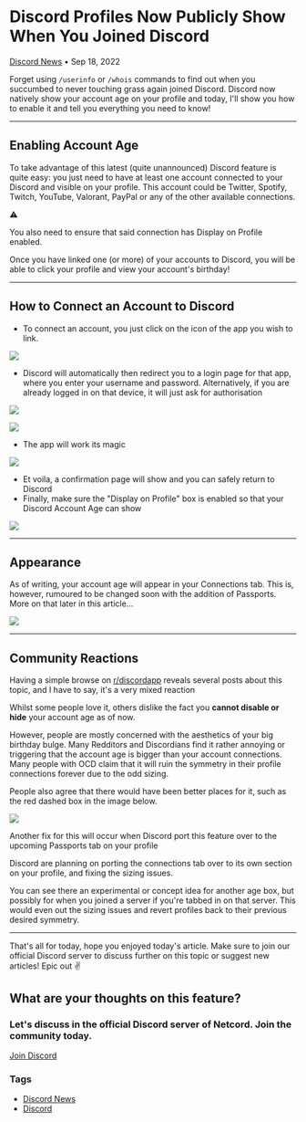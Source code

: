 Discord Profiles Now Publicly Show When You Joined Discord
==========================================================

[Discord News](https://netcord.site/tag/discord-news/) • Sep 18, 2022

[](https://www.facebook.com/sharer/sharer.php?u=https://netcord.site/discord-member-since-feature/)[](https://twitter.com/intent/tweet?text=Discord%20Profiles%20Now%20Publicly%20Show%20When%20You%20Joined%20Discord&url=https://netcord.site/discord-member-since-feature/)

Forget using `/userinfo` or `/whois` commands to find out when you succumbed to never touching grass again joined Discord. Discord now natively show your account age on your profile and today, I'll show you how to enable it and tell you everything you need to know!

* * *

Enabling Account Age
--------------------

To take advantage of this latest (quite unannounced) Discord feature is quite easy: you just need to have at least one account connected to your Discord and visible on your profile. This account could be Twitter, Spotify, Twitch, YouTube, Valorant, PayPal or any of the other available connections.

⚠️

You also need to ensure that said connection has Display on Profile enabled. 

Once you have linked one (or more) of your accounts to Discord, you will be able to click your profile and view your account's birthday!

* * *

How to Connect an Account to Discord
------------------------------------

*   To connect an account, you just click on the icon of the app you wish to link.

![](https://netcord.site/content/images/2022/09/image-58.png)

*   Discord will automatically then redirect you to a login page for that app, where you enter your username and password. Alternatively, if you are already logged in on that device, it will just ask for authorisation

![](https://netcord.site/content/images/2022/09/image-63.png)

![](https://netcord.site/content/images/2022/09/image-60.png)

*   The app will work its magic

![](https://netcord.site/content/images/2022/09/image-61.png)

*   Et voila, a confirmation page will show and you can safely return to Discord
*   Finally, make sure the "Display on Profile" box is enabled so that your Discord Account Age can show

![](https://netcord.site/content/images/2022/09/image-64.png)

* * *

Appearance
----------

As of writing, your account age will appear in your Connections tab. This is, however, rumoured to be changed soon with the addition of Passports. More on that later in this article...

![](https://netcord.site/content/images/2022/09/image-54.png)

* * *

Community Reactions
-------------------

Having a simple browse on [r/discordapp](https://reddit.com/r/discordapp) reveals several posts about this topic, and I have to say, it's a very mixed reaction

Whilst some people love it, others dislike the fact you **cannot disable or hide** your account age as of now.

However, people are mostly concerned with the aesthetics of your big birthday bulge. Many Redditors and Discordians find it rather annoying or triggering that the account age is bigger than your account connections. Many people with OCD claim that it will ruin the symmetry in their profile connections forever due to the odd sizing.

People also agree that there would have been better places for it, such as the red dashed box in the image below.

![](https://netcord.site/content/images/2022/09/image-55.png)

Another fix for this will occur when Discord port this feature over to the upcoming Passports tab on your profile

Discord are planning on porting the connections tab over to its own section on your profile, and fixing the sizing issues.

You can see there an experimental or concept idea for another age box, but possibly for when you joined a server if you're tabbed in on that server. This would even out the sizing issues and revert profiles back to their previous desired symmetry.

* * *

That's all for today, hope you enjoyed today's article. Make sure to join our official Discord server to discuss further on this topic or suggest new articles! Epic out ✌️

What are your thoughts on this feature?
---------------------------------------

### Let's discuss in the official Discord server of Netcord. Join the community today.

[Join Discord](https://discord.gg/F7v3XCwssK)

### Tags

*   [Discord News](/tag/discord-news/ "Discord News")
*   [Discord](/tag/discord/ "Discord")
